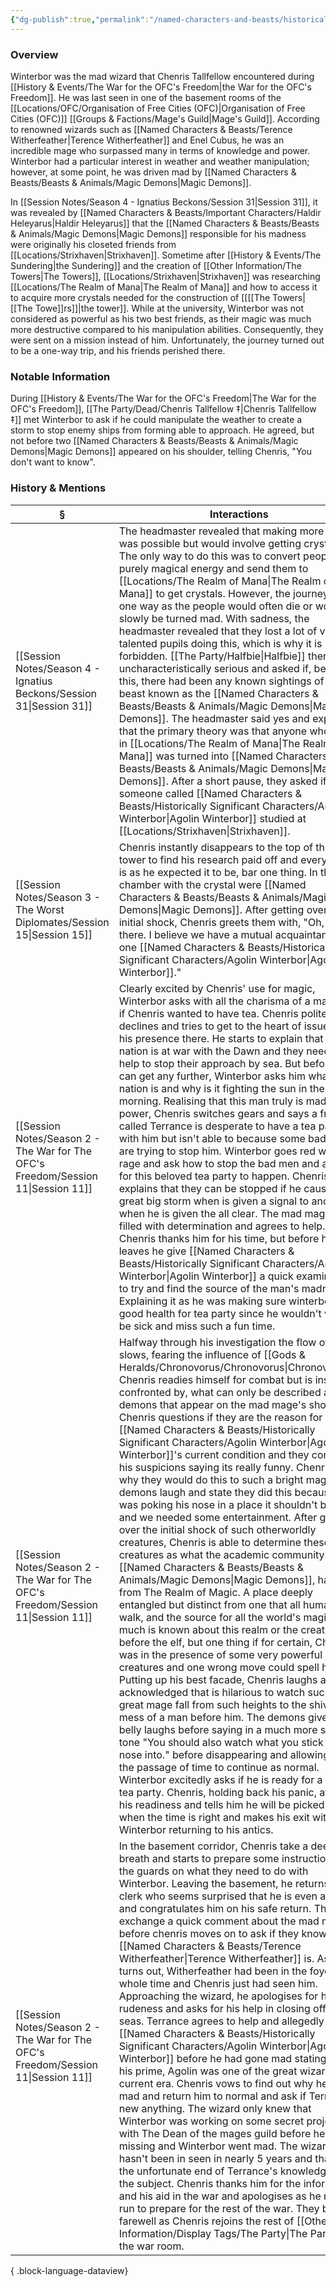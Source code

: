 ```yaml
---
{"dg-publish":true,"permalink":"/named-characters-and-beasts/historically-significant-characters/agolin-winterbor/","tags":["NPC"],"updated":"2025-08-11T11:53:32.095+01:00"}
---
```



### Overview
Winterbor was the mad wizard that Chenris Tallfellow encountered during [[History & Events/The War for the OFC's Freedom\|the War for the OFC's Freedom]]. He was last seen in one of the basement rooms of the [[Locations/OFC/Organisation of Free Cities (OFC)\|Organisation of Free Cities (OFC)]] [[Groups & Factions/Mage's Guild\|Mage's Guild]]. According to renowned wizards such as [[Named Characters & Beasts/Terence Witherfeather\|Terence Witherfeather]] and Enel Cubus, he was an incredible mage who surpassed many in terms of knowledge and power. Winterbor had a particular interest in weather and weather manipulation; however, at some point, he was driven mad by [[Named Characters & Beasts/Beasts & Animals/Magic Demons\|Magic Demons]].

In [[Session Notes/Season 4 - Ignatius Beckons/Session 31\|Session 31]], it was revealed by [[Named Characters & Beasts/Important Characters/Haldir Heleyarus\|Haldir Heleyarus]] that the [[Named Characters & Beasts/Beasts & Animals/Magic Demons\|Magic Demons]] responsible for his madness were originally his closeted friends from [[Locations/Strixhaven\|Strixhaven]]. Sometime after [[History & Events/The Sundering\|the Sundering]] and the creation of [[Other Information/The Towers\|The Towers]], [[Locations/Strixhaven\|Strixhaven]] was researching [[Locations/The Realm of Mana\|The Realm of Mana]] and how to access it to acquire more crystals needed for the construction of [[[[The Towers\|[[The Towe]]rs]]|the tower]]. While at the university, Winterbor was not considered as powerful as his two best friends, as their magic was much more destructive compared to his manipulation abilities. Consequently, they were sent on a mission instead of him. Unfortunately, the journey turned out to be a one-way trip, and his friends perished there.

### Notable Information 
During [[History & Events/The War for the OFC's Freedom\|The War for the OFC's Freedom]], [[The Party/Dead/Chenris Tallfellow ‡\|Chenris Tallfellow ‡]] met Winterbor to ask if he could manipulate the weather to create a storm to stop enemy ships from forming able to approach. He agreed, but not before two [[Named Characters & Beasts/Beasts & Animals/Magic Demons\|Magic Demons]] appeared on his shoulder, telling Chenris, "You don't want to know".

### History & Mentions
| §                                                                                    | Interactions                                                                                                                                                                                                                                                                                                                                                                                                                                                                                                                                                                                                                                                                                                                                                                                                                                                                                                                                                                                                                                                                                                                                                                                                                                                                                                                                                                                                                                                                                                                                                                                                                                                                                                                                                                           |
| ------------------------------------------------------------------------------------ | -------------------------------------------------------------------------------------------------------------------------------------------------------------------------------------------------------------------------------------------------------------------------------------------------------------------------------------------------------------------------------------------------------------------------------------------------------------------------------------------------------------------------------------------------------------------------------------------------------------------------------------------------------------------------------------------------------------------------------------------------------------------------------------------------------------------------------------------------------------------------------------------------------------------------------------------------------------------------------------------------------------------------------------------------------------------------------------------------------------------------------------------------------------------------------------------------------------------------------------------------------------------------------------------------------------------------------------------------------------------------------------------------------------------------------------------------------------------------------------------------------------------------------------------------------------------------------------------------------------------------------------------------------------------------------------------------------------------------------------------------------------------------------------- |
| [[Session Notes/Season 4 - Ignatius Beckons/Session 31\|Session 31]]              | The headmaster revealed that making more towers was possible but would involve getting crystals. The only way to do this was to convert people into purely magical energy and send them to [[Locations/The Realm of Mana\|The Realm of Mana]] to get crystals. However, the journey was one way as the people would often die or would slowly be turned mad. With sadness, the headmaster revealed that they lost a lot of very talented pupils doing this, which is why it is forbidden. [[The Party/Halfbie\|Halfbie]] then went uncharacteristically serious and asked if, before this, there had been any known sightings of a beast known as the [[Named Characters & Beasts/Beasts & Animals/Magic Demons\|Magic Demons]]. The headmaster said yes and explained that the primary theory was that anyone who died in [[Locations/The Realm of Mana\|The Realm of Mana]] was turned into [[Named Characters & Beasts/Beasts & Animals/Magic Demons\|Magic Demons]]. After a short pause, they asked if someone called [[Named Characters & Beasts/Historically Significant  Characters/Agolin Winterbor\|Agolin Winterbor]] studied at [[Locations/Strixhaven\|Strixhaven]].                                                                                                                                                                                                                                                                                                                                                                                                                                                                                                                                                                                                                                                                                                                                                                                                                                                                                                            |
| [[Session Notes/Season 3 - The Worst Diplomates/Session 15\|Session 15]]          | Chenris instantly disappears to the top of the tower to find his research paid off and everything is as he expected it to be, bar one thing. In the chamber with the crystal were [[Named Characters & Beasts/Beasts & Animals/Magic Demons\|Magic Demons]]. After getting over his initial shock, Chenris greets them with, "Oh, hello there. I believe we have a mutual acquaintance, one [[Named Characters & Beasts/Historically Significant  Characters/Agolin Winterbor\|Agolin Winterbor]]."                                                                                                                                                                                                                                                                                                                                                                                                                                                                                                                                                                                                                                                                                                                                                                                                                                                                                                                                                                                                                                                                                                                                                                                                                                                                                                                                                                                                                              |
| [[Session Notes/Season 2 - The War for The OFC's Freedom/Session 11\|Session 11]] | Clearly excited by Chenris' use for magic, Winterbor asks with all the charisma of a mad man if Chenris wanted to have tea. Chenris politely declines and tries to get to the heart of issue for his presence there. He starts to explain that the nation is at war with the Dawn and they need his help to stop their approach by sea. But before he can get any further, Winterbor asks him what a nation is and why is it fighting the sun in the morning. Realising that this man truly is mad but power, Chenris switches gears and says a friend called Terrance is desperate to have a tea party with him but isn't able to because some bad men are trying to stop him. Winterbor goes red with rage and ask how to stop the bad men and allow for this beloved tea party to happen. Chenris explains that they can be stopped if he causes a great big storm when is given a signal to and finish when he is given the all clear. The mad mage is filled with determination and agrees to help. Chenris thanks him for his time, but before he leaves he give [[Named Characters & Beasts/Historically Significant  Characters/Agolin Winterbor\|Agolin Winterbor]] a quick examination to try and find the source of the man's madness. Explaining it as he was making sure winterbor is in good health for tea party since he wouldn't want to be sick and miss such a fun time.                                                                                                                                                                                                                                                                                                                                                                                                                                                                             |
| [[Session Notes/Season 2 - The War for The OFC's Freedom/Session 11\|Session 11]] | Halfway through his investigation the flow of time slows, fearing the influence of [[Gods & Heralds/Chronovorus/Chronovorus\|Chronovorus]], Chenris readies himself for combat but is instead confronted by, what can only be described as, two demons that appear on the mad mage's shoulders. Chenris questions if they are the reason for [[Named Characters & Beasts/Historically Significant  Characters/Agolin Winterbor\|Agolin Winterbor]]'s current condition and they conform his suspicions saying its really funny. Chenris ask why they would do this to such a bright mage. The demons laugh and state they did this because he was poking his nose in a place it shouldn't belong and we needed some entertainment. After getting over the initial shock of such otherworldly creatures, Chenris is able to determine these a creatures as what the academic community call [[Named Characters & Beasts/Beasts & Animals/Magic Demons\|Magic Demons]], hailing from The Realm of Magic. A place deeply entangled but distinct from one that all humanoids walk, and the source for all the world's magic. Not much is known about this realm or the creatures before the elf, but one thing if for certain, Chenris was in the presence of some very powerful creatures and one wrong move could spell his end. Putting up his best facade, Chenris laughs and acknowledged that is hilarious to watch such a great mage fall from such heights to the shivering mess of a man before him. The demons give great belly laughs before saying in a much more serious tone "You should also watch what you stick your nose into." before disappearing and allowing for the passage of time to continue as normal. Winterbor excitedly asks if he is ready for a grand tea party. Chenris, holding back his panic, affirms his readiness and tells him he will be picked up when the time is right and makes his exit with Winterbor returning to his antics. |
| [[Session Notes/Season 2 - The War for The OFC's Freedom/Session 11\|Session 11]] | In the basement corridor, Chenris take a deep breath and starts to prepare some instructions for the guards on what they need to do with Winterbor. Leaving the basement, he returns to the clerk who seems surprised that he is even alive and congratulates him on his safe return. They exchange a quick comment about the mad mage before chenris moves on to ask if they know where [[Named Characters & Beasts/Terence Witherfeather\|Terence Witherfeather]] is. As it turns out, Witherfeather had been in the foyer the whole time and Chenris just had seen him. Approaching the wizard, he apologises for his rudeness and asks for his help in closing off the seas. Terrance agrees to help and allegedly knew [[Named Characters & Beasts/Historically Significant  Characters/Agolin Winterbor\|Agolin Winterbor]] before he had gone mad stating that in his prime, Agolin was one of the great wizards of current era. Chenris vows to find out why he went mad and return him to normal and ask if Terrance new anything. The wizard only knew that Winterbor was working on some secret project with The Dean of the mages guild before he went missing and Winterbor went mad. The wizard hasn't been in seen in nearly 5 years and that is the unfortunate end of Terrance's knowledge on the subject. Chenris thanks him for the information and his aid in the war and apologises as he must run to prepare for the rest of the war. They bid farewell as Chenris rejoins the rest of [[Other Information/Display Tags/The Party\|The Party]] in the war room.                                                                                                                                                                                                                                                                                                                                                                              |

{ .block-language-dataview}
